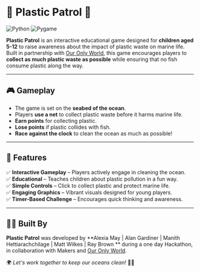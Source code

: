 # 🌊 Plastic Patrol 🐠  


![Python](https://img.shields.io/badge/Python-3776AB?style=for-the-badge&logo=python&logoColor=ffdd54) ![Pygame](https://img.shields.io/badge/Pygame-green?style=for-the-badge&logo=python&logoColor=white)

**Plastic Patrol** is an interactive educational game designed for **children aged 5-12** to raise awareness about the impact of plastic waste on marine life. Built in partnership with [Our Only World](https://www.ouronlyworld.org.uk/), this game encourages players to **collect as much plastic waste as possible** while ensuring that no fish consume plastic along the way.  

---

## 🎮 Gameplay  

- The game is set on the **seabed of the ocean**.  
- Players **use a net** to collect plastic waste before it harms marine life.  
- **Earn points** for collecting plastic.  
- **Lose points** if plastic collides with fish.  
- **Race against the clock** to clean the ocean as much as possible!  

---

## 🚀 Features  

✅ **Interactive Gameplay** – Players actively engage in cleaning the ocean.  
✅ **Educational** – Teaches children about plastic pollution in a fun way.  
✅ **Simple Controls** – Click to collect plastic and protect marine life.  
✅ **Engaging Graphics** – Vibrant visuals designed for young players.  
✅ **Timer-Based Challenge** – Encourages quick thinking and awareness.  

---

## 👩‍💻 Built By  

**Plastic Patrol** was developed by **Alexia May | Alan Gardiner | Manith Hettiarachchilage | Matt Wilkes | Ray Brown ** during a one day Hackathon, in collaboration with Makers and [Our Only World](https://www.ouronlyworld.org.uk/).  

🌍 *Let's work together to keep our oceans clean!* 🌊✨  
